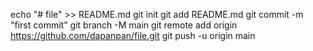 echo "# file" >> README.md
git init
git add README.md
git commit -m "first commit"
git branch -M main
git remote add origin https://github.com/dapanpan/file.git
git push -u origin main

